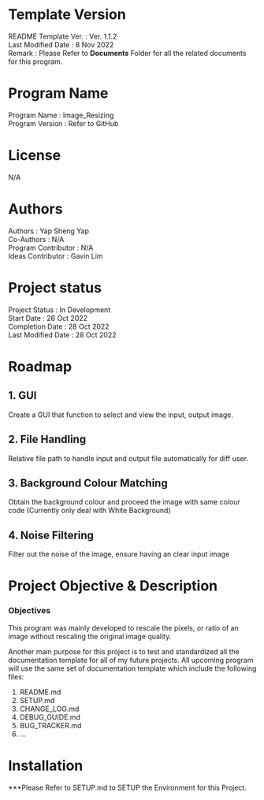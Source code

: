 # Template Version
README Template Ver.        : Ver. 1.1.2 <br>
Last Modified Date          : 8 Nov 2022 <br>
Remark                      : Please Refer to **Documents** Folder for all the related documents for this program.

# Program Name
Program Name            : Image_Resizing <br>
Program Version         : Refer to GitHub <br>

# License
N/A

# Authors
Authors                 : Yap Sheng Yap <br>
Co-Authors              : N/A <br>
Program Contributor     : N/A <br>
Ideas Contributor       : Gavin Lim <br>

# Project status
Project Status          : In Development <br>
Start Date              : 26 Oct 2022 <br>
Completion Date         : 28 Oct 2022 <br>
Last Modified Date      : 28 Oct 2022 <br>

# Roadmap
## 1. GUI
Create a GUI that function to select and view the input, output image.

## 2. File Handling
Relative file path to handle input and output file automatically for diff user.

## 3. Background Colour Matching
Obtain the background colour and proceed the image with same colour code (Currently only deal with White Background)

## 4. Noise Filtering
Filter out the noise of the image, ensure having an clear input image

# Project Objective & Description
### Objectives
This program was mainly developed to rescale the pixels, or ratio of an image without rescaling the original image quality. 

Another main purpose for this project is to test and standardized all the documentation template for all of my future projects. All upcoming program will use the same set of documentation template which include the following files:

1. README.md
2. SETUP.md
3. CHANGE_LOG.md
4. DEBUG_GUIDE.md
5. BUG_TRACKER.md
6. ...

# Installation
***Please Refer to SETUP.md to SETUP the Environment for this Project.

